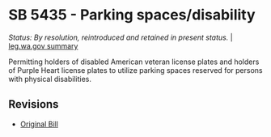# SB 5435 - Parking spaces/disability
*Status: By resolution, reintroduced and retained in present status.* | [leg.wa.gov summary](https://app.leg.wa.gov/billsummary?BillNumber=5435&Year=2021)

Permitting holders of disabled American veteran license plates and holders of Purple Heart license plates to utilize parking spaces reserved for persons with physical disabilities.

## Revisions
* [Original Bill](1/)